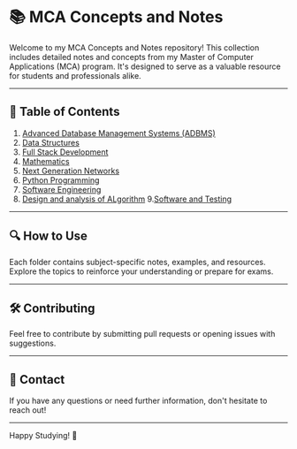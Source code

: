 # 📚 MCA Concepts and Notes

Welcome to my MCA Concepts and Notes repository! This collection includes detailed notes and concepts from my Master of Computer Applications (MCA) program. It's designed to serve as a valuable resource for students and professionals alike.

---

## 📂 Table of Contents

1. [Advanced Database Management Systems (ADBMS)](./ADBMS/)
2. [Data Structures](./DataStructure/)
3. [Full Stack Development](./fulstack/)
4. [Mathematics](./maths/)
5. [Next Generation Networks](./next-generation-network/)
6. [Python Programming](./python/)
7. [Software Engineering](./software-engineering/)
8. [Design and analysis of ALgorithm](./design-and-analysis-of-algorithm/)
9.[Software and Testing](./st/)
---

## 🔍 How to Use

Each folder contains subject-specific notes, examples, and resources. Explore the topics to reinforce your understanding or prepare for exams.

---

## 🛠️ Contributing

Feel free to contribute by submitting pull requests or opening issues with suggestions.

---

## 📧 Contact

If you have any questions or need further information, don't hesitate to reach out!

---

Happy Studying! 📖
